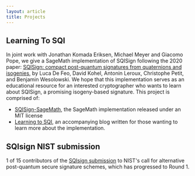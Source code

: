 ```yaml
---
layout: article
title: Projects
---
```


## Learning To SQI

In joint work with Jonathan Komada Eriksen, Michael Meyer and Giacomo Pope, we give a SageMath implementation of SQISign following the 2020 paper: [SQISign: compact post-quantum signatures from quaternions and isogenies](https://eprint.iacr.org/2020/1240), by Luca De Feo, David Kohel, Antonin Leroux, Christophe Petit, and Benjamin Wesolowski.
We hope that this implementation serves as an educational resource for an interested cryptographer who wants to learn about SQISign, a promising isogeny-based signature.
This project is comprised of:
* [SQISign-SageMath](https://github.com/LearningToSQI/SQISign-SageMath), the SageMath implementation released under an MIT license
* [Learning to SQI](https://learningtosqi.github.io/), an accompanying blog written for those wanting to learn more about the implementation.

## SQIsign NIST submission

1 of 15 contributors of the [SQIsign submission](http://sqisign.org/) to NIST's call for alternative post-quantum secure signature schemes, which has progressed to Round 1. 

